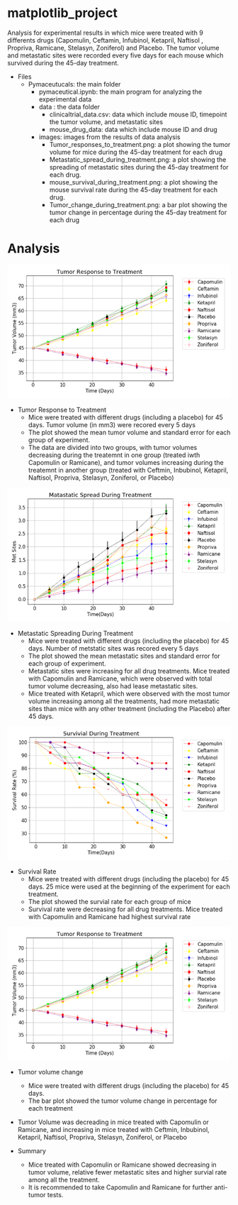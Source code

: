 # matplotlib_project
Analysis for experimental results in which mice were treated with 9 differents drugs (Capomulin, Ceftamin, Infubinol, Ketapril, Naftisol , Propriva, Ramicane, Stelasyn, Zoniferol) and Placebo. The tumor volume and metastatic sites were recorded every five days for each mouse which survived during the 45-day treatment.

* Files
  * Pymaceutucals: the main folder
     * pymaceutical.ipynb: the main program for analyzing the experimental data
     * data : the data folder
        * clinicaltrial_data.csv: data which include mouse ID, timepoint the tumor volume, and metastatic sites 
        * mouse_drug_data: data which include mouse ID and drug
     * images: images from the results of data analysis
        * Tumor_responses_to_treatment.png: a plot showing the tumor volume for mice during the 45-day treatment for each drug
        * Metastatic_spread_during_treatment.png: a plot showing the spreading of metastatic sites during the 45-day treatment for each drug.
        * mouse_survival_during_treatment.png: a plot showing the mouse survival rate during the 45-day treatment for each drug.
        * Tumor_change_during_treatment.png: a bar plot showing the tumor change in percentage during the 45-day treatment for each drug

# Analysis

![](Pymaceuticals/images/Tumor_responses_to_treatment.png)

* Tumor Response to Treatment
  * Mice were treated with different drugs (including a placebo) for 45 days. Tumor volume (in mm3) were recored every 5 days
  * The plot showed the mean tumor volume and standard error for each group of experiment.
  * The data are divided into two groups, with tumor volumes decreasing during the treatemnt in one group (treated iwth Capomulin or Ramicane), and tumor volumes increasing during the treatemnt in another group (treated with Ceftmin, Inbubinol, Ketapril, Naftisol, Propriva, Stelasyn, Zoniferol, or Placebo)


![](Pymaceuticals/images/Matastatic_spread_during_treatment.png)

* Metastatic Spreading During Treatment
  * Mice were treated with different drugs (including the placebo) for 45 days. Number of metstatic sites was recored every 5 days
  * The plot showed the mean metastatic sites and standard error for each group of experiment.
  * Metastatic sites were increasing for all drug treatments. Mice treated with Capomulin and Ramicane, which were observed with total tumor volume decreasing, also had lease metastatic sites.
  * Mice treated with Ketapril, which were observed with the most tumor volume increasing among all the treatments, had more metastatic sites than mice with any other treatment (including the Placebo) after 45 days.

![](Pymaceuticals/images/mouse_survival_during_treatment.png)  

* Survival Rate
  * Mice were treated with different drugs (including the placebo) for 45 days. 25 mice were used at the beginning of the experiment for each treatment. 
  * The plot showed the survial rate for each group of mice
  * Survival rate were decreasing for all drug treatments. Mice treated with Capomulin and Ramicane had highest survival rate

![](Pymaceuticals/images/Tumor_responses_to_treatment.png) 

* Tumor volume change 
  * Mice were treated with different drugs (including the placebo) for 45 days. 
  * The bar plot showed the tumor volume change in percentage for each treatment
 * Tumor Volume was decreading in mice treated with Capomulin or Ramicane, and increasing in mice treated with Ceftmin, Inbubinol, Ketapril, Naftisol, Propriva, Stelasyn, Zoniferol, or Placebo 

* Summary
  * Mice treated with Capomulin or Ramicane showed decreasing in tumor volume, relative fewer metastatic sites and higher survial rate among all the treatment. 
  * It is recommended to take Capomulin and Ramicane for further anti-tumor tests. 

